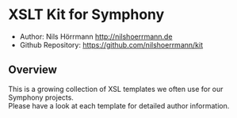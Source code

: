 # XSLT Kit for Symphony

- Author: Nils Hörrmann <http://nilshoerrmann.de>
- Github Repository: <https://github.com/nilshoerrmann/kit>

## Overview

This is a growing collection of XSL templates we often use for our Symphony projects.  
Please have a look at each template for detailed author information.